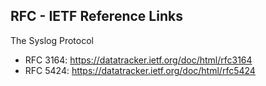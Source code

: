 ## RFC - IETF Reference Links

The Syslog Protocol
* RFC 3164: https://datatracker.ietf.org/doc/html/rfc3164
* RFC 5424: https://datatracker.ietf.org/doc/html/rfc5424